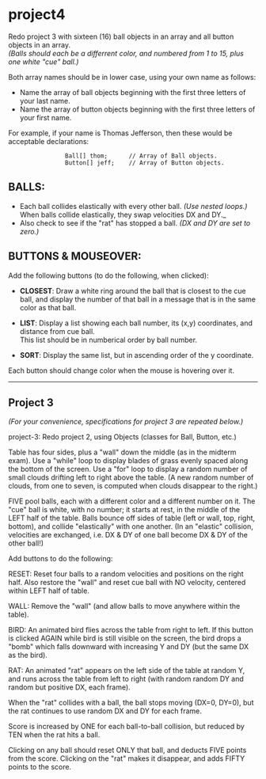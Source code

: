 # project4
Redo project 3 with sixteen (16) ball objects in an array and all button objects in an array.  
*(Balls should each be a differrent color, and numbered from 1 to 15, plus one white "cue" ball.)*

Both array names should be in lower case, using your own name as follows:  
* Name the array of ball objects beginning with the first three letters of your last name.  
* Name the array of button objects beginning with the first three letters of your first name. 

For example, if your name is Thomas Jefferson, then these would be acceptable declarations:
```
                Ball[] thom;      // Array of Ball objects.  
                Button[] jeff;    // Array of Button objects.
```
BALLS:
-----
* Each ball collides elastically with every other ball.  *(Use nested loops.)*  
      When balls collide elastically, they swap velocities DX and DY._ 
* Also check to see if the "rat" has stopped a ball. _(DX and DY are set to zero.)_

BUTTONS & MOUSEOVER:
-------------------
Add the following buttons (to do the following, when clicked):
* __CLOSEST__:  Draw a white ring around the ball that is closest to the cue ball,
and display the number of that ball in a message that is in the same color as that ball.

* __LIST__:     Display a list showing each ball number, its (x,y) coordinates, and distance from cue ball.  
This list should be in numberical order by ball number.

* __SORT__:     Display the same list, but in ascending order of the y coordinate.  

Each button should change color when the mouse is hovering over it.


---------
Project 3
---------
*(For your convenience, specifications for project 3 are repeated below.)*

project-3:
Redo project 2, using Objects (classes for Ball, Button, etc.)

Table has four sides, plus a "wall" down the middle (as in the midterm exam). Use a "while" loop to display blades of grass evenly spaced along the bottom of the screen. Use a "for" loop to display a random number of small clouds drifting left to right above the table. (A new random number of clouds, from one to seven, is computed when clouds disappear to the right.)

FIVE pool balls, each with a different color and a different number on it.
The "cue" ball is white, with no number; it starts at rest, in the middle of the LEFT half of the table.
Balls bounce off sides of table (left or wall, top, right, bottom), and collide "elastically" with one another.
(In an "elastic" collision, velocities are exchanged, i.e. DX & DY of one ball become DX & DY of the other ball!)

Add buttons to do the following:

RESET: Reset four balls to a random velocities and positions on the right half.
Also restore the "wall" and reset cue ball with NO velocity, centered within LEFT half of table.

WALL: Remove the "wall" (and allow balls to move anywhere within the table).

BIRD: An animated bird flies across the table from right to left.
If this button is clicked AGAIN while bird is still visible on the screen,
the bird drops a "bomb" which falls downward with increasing Y and DY (but the same DX as the bird).

RAT: An animated "rat" appears on the left side of the table at random Y, and runs across the table from left to right (with random random DY and random but positive DX, each frame).

When the "rat" collides with a ball, the ball stops moving (DX=0, DY=0), but the rat continues to use random DX and DY for each frame.

Score is increased by ONE for each ball-to-ball collision, but reduced by TEN when the rat hits a ball.

Clicking on any ball should reset ONLY that ball, and deducts FIVE points from the score. Clicking on the "rat" makes it disappear, and adds FIFTY points to the score.
